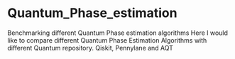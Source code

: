 # Quantum_Phase_estimation
Benchmarking different Quantum Phase estimation algorithms
Here I would like to compare different Quantum Phase Estimation Algorithms with different Quantum repository.
Qiskit, Pennylane and AQT
